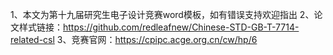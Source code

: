 1、本文为第十九届研究生电子设计竞赛word模板，如有错误支持欢迎指出
2、论文样式链接：https://github.com/redleafnew/Chinese-STD-GB-T-7714-related-csl
3、竞赛官网：https://cpipc.acge.org.cn/cw/hp/6
